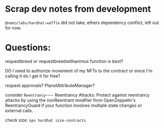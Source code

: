 # Scrap dev notes from development

`@nomiclabs/hardhat-waffle` did not take, ethers dependency conflict, left out for now.

# Questions:

requestbreed or requestbreedwithanimus function is best?

DO I need to authorize movement of my NFTs to the contract or since I'm calling it do I get it for free?

request approvals? PlanetAttributeManager?

consider `Reentrancy`---- Reentrancy Attacks: Protect against reentrancy attacks by using the nonReentrant modifier from OpenZeppelin's ReentrancyGuard if your function involves multiple state changes or external calls.

check size:
`npx hardhat size-contracts`
